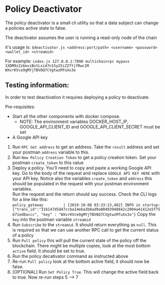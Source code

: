 # Policy Deactivator 

The policy deactivator is a small cli utility so that a data subject can change a policies active state to false.   

The deactivator assumes the user is running a read-only node of the chain

it's usage is:
`$deactivator.js <address:port/path> <username> <password> <wallet_id> <streamid>`

For example: `index.js 127.0.0.1:7090 multichainrpc mypass 1XDM9zZz6eviBstLxi47n1Sy25iZZfYjfRwc1M WXvrKVce9gMYjTBV8Q7CVgtwzMfuXx3o`


## Testing information:

In order to test deactivation it requires deploying a policy to deactivate. 

Pre-requisites:
- Start all the other components with docker compose.  
  - NOTE: The environment variables DOCKER_HOST_IP, GOOGLE_API_CLIENT_ID and GOOGLE_API_CLIENT_SECRET must be set
- A Google API key

1. Run `RPC Get address` to get an address.  Take the `result` address and set your postman `address` variable to this.
2. Run `New Policy Creation Token` to get a policy creation token.  Set your postman `create_token` to this value
3. Deploy a policy.  You'll need to copy and paste a working Google API key.  Go to the body of the request and replace `GOOGLE API KEY HERE` with your API key.  Notice also the variables `create_token` and `address` this should be populated in the request with your postman environment variables.  
Run the request and the return should say success.  Check the CLI logs for a line like this:  
`policy_gateway         | [2019-10-08 03:33:13,482] INFO in startup: {"trans_id":"316147d5d47ccba14eba3b8ad9a80493948642c2004a41412e5f75671ed8accc", "key" : "WXvrKVce9gMYjTBV8Q7CVgtwzMfuXx3o"}`
Copy the `key` into the postman variable `streamid`
4. Run `Subscribe` to the `streamid`.  It should return everything as `null`.  This is required so that we can use another RPC call to get the current status of a policy
5. Run `Pull policy` this will pull the current state of the policy off the blockchain.  There might be multiple copies, look at the most bottom `active` field.  It should be set to true.
6. Run the policy decativator command as instructed above
7. Re-run `Pull policy` look at the bottom active field, it should now be false.  
8. [OPTIONAL] Run `Set Policy True`.  This will change the active field back to true.  Now re-run steps 5 --> 7 

